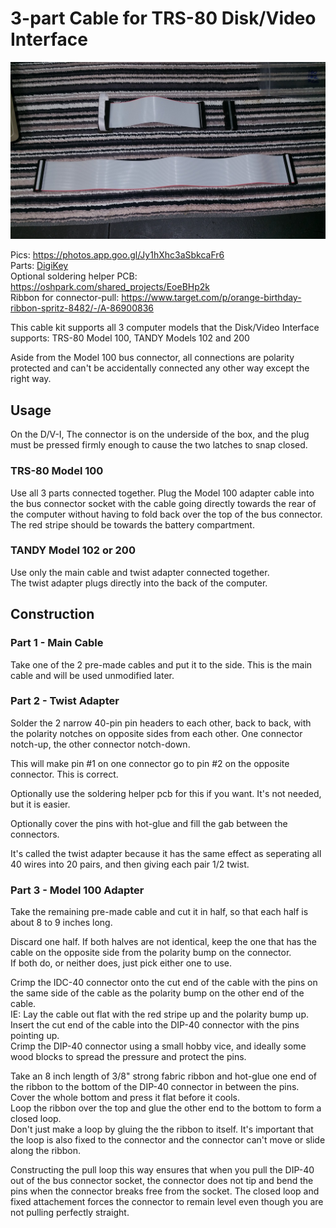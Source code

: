 # 3-part Cable for TRS-80 Disk/Video Interface

![](kit.jpg)

Pics: https://photos.app.goo.gl/Jy1hXhc3aSbkcaFr6  
Parts: [DigiKey](https://www.digikey.com/short/22hnb0rh)  
Optional soldering helper PCB: https://oshpark.com/shared_projects/EoeBHp2k  
Ribbon for connector-pull: https://www.target.com/p/orange-birthday-ribbon-spritz-8482/-/A-86900836

This cable kit supports all 3 computer models that the Disk/Video Interface supports: TRS-80 Model 100, TANDY Models 102 and 200

Aside from the Model 100 bus connector, all connections are polarity protected and can't be accidentally connected any other way except the right way.

## Usage
On the D/V-I, The connector is on the underside of the box, and the plug must be pressed firmly enough to cause the two latches to snap closed.

### TRS-80 Model 100  
Use all 3 parts connected together.
Plug the Model 100 adapter cable into the bus connector socket with the cable going directly towards the rear of the computer without having to fold back over the top of the bus connector.
The red stripe should be towards the battery compartment.

### TANDY Model 102 or 200
Use only the main cable and twist adapter connected together.  
The twist adapter plugs directly into the back of the computer.

## Construction

### Part 1 - Main Cable  
Take one of the 2 pre-made cables and put it to the side. This is the main cable and will be used unmodified later.

### Part 2 - Twist Adapter  
Solder the 2 narrow 40-pin pin headers to each other, back to back, with the polarity notches on opposite sides from each other. One connector notch-up, the other connector notch-down.  

This will make pin #1 on one connector go to pin #2 on the opposite connector. This is correct.  

Optionally use the soldering helper pcb for this if you want. It's not needed, but it is easier.  

Optionally cover the pins with hot-glue and fill the gab between the connectors.  

It's called the twist adapter because it has the same effect as seperating all 40 wires into 20 pairs, and then giving each pair 1/2 twist.

### Part 3 - Model 100 Adapter
Take the remaining pre-made cable and cut it in half, so that each half is about 8 to 9 inches long.

Discard one half. If both halves are not identical, keep the one that has the cable on the opposite side from the polarity bump on the connector.  
If both do, or neither does, just pick either one to use.

Crimp the IDC-40 connector onto the cut end of the cable with the pins on the same side of the cable as the polarity bump on the other end of the cable.  
IE: Lay the cable out flat with the red stripe up and the polarity bump up.  
Insert the cut end of the cable into the DIP-40 connector with the pins pointing up.  
Crimp the DIP-40 connector using a small hobby vice, and ideally some wood blocks to spread the pressure and protect the pins.  

Take an 8 inch length of 3/8" strong fabric ribbon and hot-glue one end of the ribbon to the bottom of the DIP-40 connector in between the pins. Cover the whole bottom and press it flat before it cools.  
Loop the ribbon over the top and glue the other end to the bottom to form a closed loop.  
Don't just make a loop by gluing the the ribbon to itself. It's important that the loop is also fixed to the connector and the connector can't move or slide along the ribbon.  

Constructing the pull loop this way ensures that when you pull the DIP-40 out of the bus connector socket, the connector does not tip and bend the pins when the connector breaks free from the socket.  The closed loop and fixed attachement forces the connector to remain level even though you are not pulling perfectly straight.
